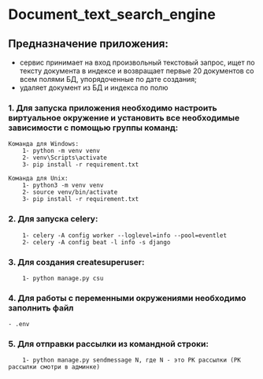 # Document_text_search_engine

## Предназначение приложения:
- сервис принимает на вход произвольный текстовый запрос, ищет по тексту документа в индексе и возвращает первые 20 документов со всем полями БД, упорядоченные по дате создания;
- удаляет документ из БД и индекса по полю

### 1. Для запуска приложения необходимо настроить виртуальное окружение и установить все необходимые зависимости с помощью группы команд:
    Команда для Windows:
        1- python -m venv venv
        2- venv\Scripts\activate
        3- pip install -r requirement.txt

    Команда для Unix:
        1- python3 -m venv venv
        2- source venv/bin/activate 
        3- pip install -r requirement.txt

### 2. Для запуска celery:
        1- celery -A config worker --loglevel=info --pool=eventlet
        2- celery -A config beat -l info -s django

### 3. Для создания createsuperuser:
        1- python manage.py csu


### 4. Для работы с переменными окружениями необходимо заполнить файл
    - .env

### 5. Для отправки рассылки из командной строки:
        1- python manage.py sendmessage N, где N - это PK рассылки (PK рассылки смотри в админке)
